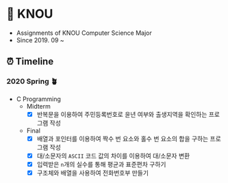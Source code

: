 # 🏫 KNOU
* Assignments of KNOU Computer Science Major
* Since 2019. 09 ~ 

## ⏰ Timeline
### 2020 Spring 🪴
* C Programming
  * Midterm
    - [x] 반복문을 이용하여 주민등록번호로 윤년 여부와 출생지역을 확인하는 프로그램 작성
  * Final
    - [x] 배열과 포인터를 이용하여 짝수 번 요소와 홀수 번 요소의 합을 구하는 프로그램 작성
    - [x] 대/소문자의 `ASCII` 코드 값의 차이를 이용하여 대/소문자 변환
    - [x] 입력받은 `n`개의 실수를 통해 평균과 표준편차 구하기
    - [x] 구조체와 배열을 사용하여 전화번호부 만들기
